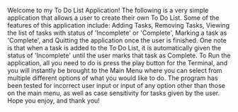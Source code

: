 Welcome to my To Do List Application! The following is a very simple application that allows a user to create their own To Do List. Some of the features of this application include: Adding Tasks, Removing Tasks, Viewing the list of tasks with status of 'Incomplete' or 'Complete', Marking a task as 'Complete', and Quitting the application once the user is finished. One note is that when a task is added to the To Do List, it is automatically given the status of 'Incomplete' until the user marks that task as Complete. To Run the application, all you need to do is press the play button for the Terminal, and you will instantly be brought to the Main Menu where you can select from multiple different options of what you would like to do. The program has been tested for incorrect user input or input of any option other than those on the main menu, as well as case sensitivity for tasks given by the user. Hope you enjoy, and thank you! 